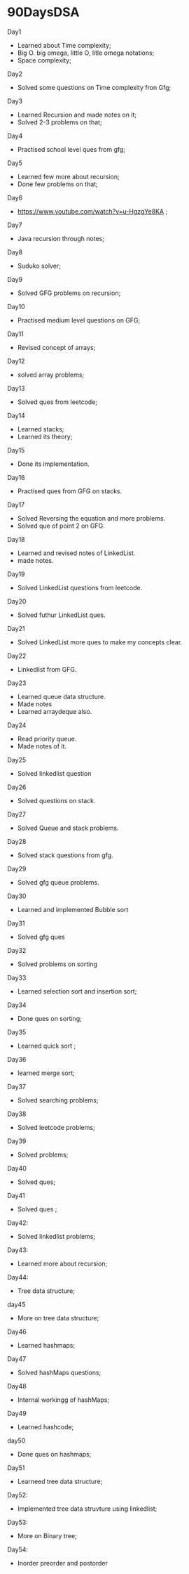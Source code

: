 # 90DaysDSA

Day1
 - Learned about Time complexity;
 - Big O. big omega, little O, litle omega notations;
 - Space complexity;
 
Day2
 - Solved some questions on Time complexity fron Gfg;

Day3
 - Learned Recursion and made notes on it;
 - Solved 2-3 problems on that;
 
Day4
 - Practised school level ques from gfg;

Day5
 - Learned few more about recursion;
 - Done few problems on that;

Day6
 - https://www.youtube.com/watch?v=u-HgzgYe8KA ;

Day7
 - Java recursion through notes;

Day8
 - Suduko solver;

Day9
 - Solved GFG problems on recursion;
 
Day10
 - Practised medium level questions on GFG;

Day11
 - Revised concept of arrays;
 
Day12
 - solved array problems;
 
Day13
 - Solved ques from leetcode;
 
Day14
 - Learned stacks;
 - Learned its theory;

Day15
 - Done its implementation.

Day16
 - Practised ques from GFG on stacks.

Day17
 - Solved Reversing the equation and more problems.
 - Solved que of point 2 on GFG.

Day18
 - Learned and revised notes of LinkedList.
 - made notes.

Day19
 - Solved LinkedList questions from leetcode.

Day20
 - Solved futhur LinkedList ques.

Day21
 - Solved LinkedList more ques to make my concepts clear.

Day22
 - Linkedlist from GFG.

Day23
 - Learned queue data structure.
 - Made notes
 - Learned arraydeque also.

Day24
 - Read priority queue.
 - Made notes of it.

Day25
 - Solved linkedlist question

Day26
 - Solved questions on stack.

Day27
 - Solved Queue and stack problems.

Day28
 - Solved stack questions from gfg.

Day29
 - Solved gfg queue problems.

Day30
 - Learned and implemented Bubble sort

Day31
 - Solved gfg ques

Day32
 - Solved problems on sorting

Day33
 - Learned selection sort and insertion sort;

Day34
 - Done ques on sorting;
 
Day35
 - Learned quick sort ;

Day36
 - learned merge sort;

Day37
 - Solved searching problems;

Day38
 - Solved leetcode problems;

Day39
 - Solved problems;

Day40
 - Solved ques;

Day41
 - Solved ques ;

Day42:
 - Solved linkedlist problems;

Day43:
 - Learned more about recursion;

Day44:
 - Tree data structure;

day45
 - More on tree data structure;

Day46
 - Learned hashmaps;

Day47
 - Solved hashMaps questions;

Day48
 - Internal workingg of hashMaps;

Day49
 - Learned hashcode;

day50
 - Done ques on hashmaps;

Day51
- Learneed tree data structure;

Day52:
 - Implemented tree data struvture using linkedlist;

Day53:
 - More on Binary tree;

Day54:
 - Inorder preorder and postorder
